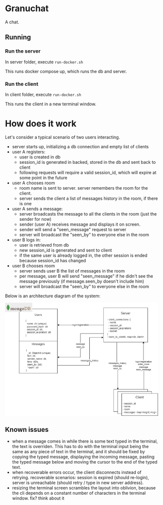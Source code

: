 # Granuchat
A chat.

## Running
### Run the server
In server folder, execute `run-docker.sh`

This runs docker compose up, which runs the db and server.

### Run the client
In client folder, execute `run-docker.sh`

This runs the client in a new terminal window.

# How does it work
Let's consider a typical scenario of two users interacting.
* server starts up, initializing a db connection and empty list of clients
* user A registers: 
  * user is created in db 
  * session_id is generated in backed, stored in the db and sent back to client
  * following requests will require a valid session_id, which will expire at some point in the future
* user A chooses room
  * room name is sent to server. server remembers the room for the client.
  * server sends the client a list of messages history in the room, if there is one
* user A sends a message:
  * server broadcasts the message to all the clients in the room (just the sender for now)
  * sender (user A) receives message and displays it on screen.
  * sender will send a "seen_message" request to server
  * server will broadcast the "seen_by" to everyone else in the room
* user B logs in:
  * user is retrieved from db
  * new session_id is generated and sent to client
  * if the same user is already logged in, the other session is ended because session_id has changed
* user B chooses room
  * server sends user B the list of messages in the room
  * per message, user B will send "seen_message" if he didn't see the message previously (if message.seen_by doesn't include him)
  * server will broadcast the "seen_by" to everyone else in the room

Below is an architecture diagram of the system:

![chat_architecture.drawio.png](chat_architecture.drawio.png)

## Known issues
* when a message comes in while there is some text typed in the terminal, the text is overriden. This has to do with the terminal input being the same as any piece of text in the terminal, and it should be fixed by copying the typed message, displaying the incoming message, pasting the typed message below and moving the cursor to the end of the typed text.
* when recoverable errors occur, the client disconnects instead of retrying. recoverable scenarios: session is expired (should re-login), server is unreachable (should retry / type in new server address).
* resizing the terminal screen scrambles the layout into oblivion, because the cli depends on a constant number of characters in the terminal window. fix? think about it
